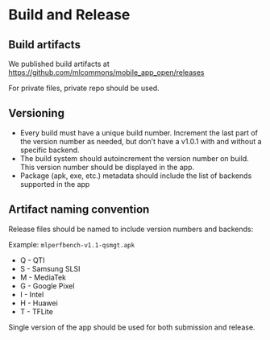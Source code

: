 # Build and Release

## Build artifacts

We published build artifacts
at <https://github.com/mlcommons/mobile_app_open/releases>

For private files, private repo should be used.

## Versioning

* Every build must have a unique build number. Increment the last part of the
  version number as needed, but don’t have a v1.0.1 with and without a specific
  backend.
* The build system should autoincrement the version number on build. This
  version number should be displayed in the app.
* Package (apk, exe, etc.) metadata should include the list of backends
  supported in the app

## Artifact naming convention

Release files should be named to include version numbers and backends:

Example: `mlperfbench-v1.1-qsmgt.apk`

* Q - QTI
* S - Samsung SLSI
* M - MediaTek
* G - Google Pixel
* I - Intel
* H - Huawei
* T - TFLite

Single version of the app should be used for both submission and release.
